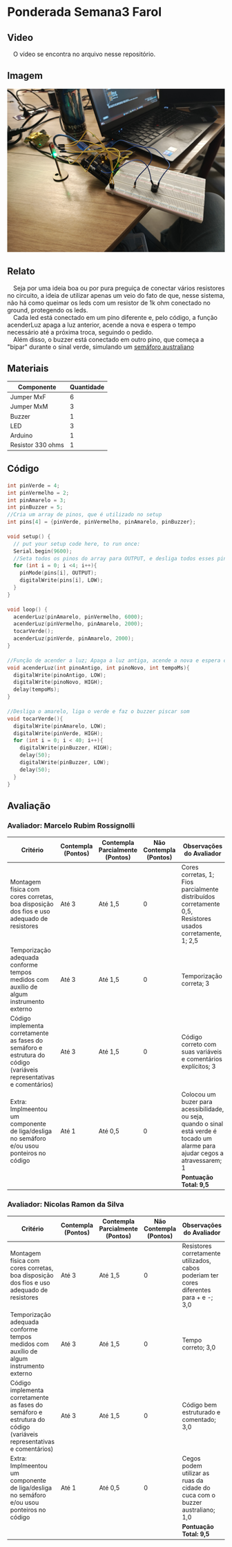 # Ponderada Semana3 Farol
 
## Video
&emsp;O vídeo se encontra no arquivo nesse repositório.

## Imagem

<img src="bagulho.jpg">

## Relato

&emsp;Seja por uma ideia boa ou por pura preguiça de conectar vários resistores no circuito, a ideia de utilizar apenas um veio do fato de que, nesse sistema, não há como queimar os leds com um resistor de 1k ohm conectado no ground, protegendo os leds.
<br>
&emsp;Cada led está conectado em um pino diferente e, pelo código, a função acenderLuz apaga a luz anterior, acende a nova e espera o tempo necessário até a próxima troca, seguindo o pedido.
<br>
&emsp;Além disso, o buzzer está conectado em outro pino, que começa a "bipar" durante o sinal verde, simulando um [semáforo australiano](https://www.youtube.com/watch?v=B0cz1XW9QvE&pp=ygUSc2VtYWZvcm8gYXVzdHJhbGlh)

## Materiais

| Componente  | Quantidade |
| ------------- | ------------- |
| Jumper MxF  | 6  |
| Jumper MxM  | 3  |
| Buzzer  | 1  |
| LED | 3  |
| Arduino  | 1  |
| Resistor 330 ohms  | 1  |

## Código

```cpp
int pinVerde = 4;
int pinVermelho = 2;
int pinAmarelo = 3;
int pinBuzzer = 5;
//Cria um array de pinos, que é utilizado no setup
int pins[4] = {pinVerde, pinVermelho, pinAmarelo, pinBuzzer};

void setup() {
  // put your setup code here, to run once:
  Serial.begin(9600);
  //Seta todos os pinos do array para OUTPUT, e desliga todos esses pinos
  for (int i = 0; i <4; i++){
    pinMode(pins[i], OUTPUT);
    digitalWrite(pins[i], LOW);
  }
}

void loop() {
  acenderLuz(pinAmarelo, pinVermelho, 6000);
  acenderLuz(pinVermelho, pinAmarelo, 2000);
  tocarVerde();
  acenderLuz(pinVerde, pinAmarelo, 2000);
}

//Função de acender a luz; Apaga a luz antiga, acende a nova e espera certo tempo até o próximo
void acenderLuz(int pinoAntigo, int pinoNovo, int tempoMs){
  digitalWrite(pinoAntigo, LOW);
  digitalWrite(pinoNovo, HIGH);
  delay(tempoMs);
}

//Desliga o amarelo, liga o verde e faz o buzzer piscar som
void tocarVerde(){
  digitalWrite(pinAmarelo, LOW);
  digitalWrite(pinVerde, HIGH);
  for (int i = 0; i < 40; i++){
    digitalWrite(pinBuzzer, HIGH);
    delay(50);
    digitalWrite(pinBuzzer, LOW);
    delay(50);
  }
}
```

## Avaliação

### Avaliador: Marcelo Rubim Rossignolli

| Critério                                                                                                 | Contempla (Pontos) | Contempla Parcialmente (Pontos) | Não Contempla (Pontos) | Observações do Avaliador |
|---------------------------------------------------------------------------------------------------------|--------------------|----------------------------------|--------------------------|---------------------------|
| Montagem física com cores corretas, boa disposição dos fios e uso adequado de resistores                | Até 3              | Até 1,5                            | 0                        |Cores corretas, 1; Fios parcialmente distribuídos corretamente 0,5, Resistores usados corretamente, 1; 2,5                           |
| Temporização adequada conforme tempos medidos com auxílio de algum instrumento externo                  | Até 3              | Até 1,5                          | 0                        |Temporização correta; 3                           |
| Código implementa corretamente as fases do semáforo e estrutura do código (variáveis representativas e comentários) | Até 3              | Até 1,5                          | 0                        |Código correto com suas variáveis e comentários explícitos; 3                           |
| Extra: Implmeentou um componente de liga/desliga no semáforo e/ou usou ponteiros no código | Até 1              |  Até 0,5                         | 0                        |Colocou um buzer para acessibilidade, ou seja, quando o sinal está verde é tocado um alarme para ajudar cegos a atravessarem; 1                           |
|  |                                                             |  | |**Pontuação Total: 9,5**|

### Avaliador: Nicolas Ramon da Silva
| Critério                                                                                                 | Contempla (Pontos) | Contempla Parcialmente (Pontos) | Não Contempla (Pontos) | Observações do Avaliador |
|---------------------------------------------------------------------------------------------------------|--------------------|----------------------------------|--------------------------|---------------------------|
| Montagem física com cores corretas, boa disposição dos fios e uso adequado de resistores                | Até 3              | Até 1,5                            | 0                      |  Resistores corretamente utilizados, cabos poderiam ter cores diferentes para + e -; 3,0                         |
| Temporização adequada conforme tempos medidos com auxílio de algum instrumento externo                  | Até 3              | Até 1,5                          | 0                        |  Tempo correto; 3,0                         |
| Código implementa corretamente as fases do semáforo e estrutura do código (variáveis representativas e comentários) | Até 3              | Até 1,5                          | 0            |  Código bem estruturado e comentado; 3,0                         |
| Extra: Implmeentou um componente de liga/desliga no semáforo e/ou usou ponteiros no código | Até 1              |  Até 0,5                         | 0                        | Cegos podem utilizar as ruas da cidade do cuca com o buzzer australiano; 1,0                        |
|  |                                                             |  | |**Pontuação Total: 9,5**|